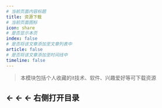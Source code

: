 ```yaml
---
# 当前页面内容标题
title: 资源下载
# 当前页面图标
icon: share
# 是否显示本页
index: false
# 是否将该文章添加至文章列表中
article: false
# 是否将该文章添加至时间线中
timeline: false
---
```


>本模块包括个人收藏的it技术、软件、兴趣爱好等可下载资源

## ← ← ← 右侧打开目录